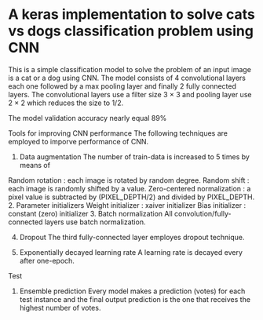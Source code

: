 # A keras implementation to solve cats vs dogs classification problem using CNN 


This is a simple classification model to solve the problem of an input image is a cat or a dog using CNN.
The model consists of 4 convolutional layers each one followed by a max pooling layer and finally 2 fully connected layers.
The convolutional layers use a filter size 3 × 3 and pooling layer use 2 ×  2 which reduces the size to 1/2. 

The model validation accuracy nearly equal 89%

Tools for improving CNN performance
The following techniques are employed to imporve performance of CNN.

1. Data augmentation
The number of train-data is increased to 5 times by means of

Random rotation : each image is rotated by random degree.
Random shift : each image is randomly shifted by a value.
Zero-centered normalization : a pixel value is subtracted by (PIXEL_DEPTH/2) and divided by PIXEL_DEPTH.
2. Parameter initializers
Weight initializer : xaiver initializer
Bias initializer : constant (zero) initializer
3. Batch normalization
All convolution/fully-connected layers use batch normalization.

4. Dropout
The third fully-connected layer employes dropout technique.

5. Exponentially decayed learning rate
A learning rate is decayed every after one-epoch.

Test
1. Ensemble prediction
Every model makes a prediction (votes) for each test instance and the final output prediction is the one that receives the highest number of votes.
